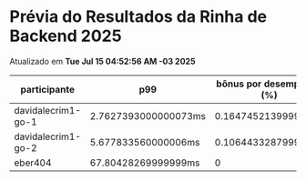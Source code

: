 # Prévia do Resultados da Rinha de Backend 2025
Atualizado em **Tue Jul 15 04:52:56 AM -03 2025**


| participante | p99 | bônus por desempenho (%) | multa ($) | lucro |
| -- | -- | -- | -- | -- |
|	davidalecrim1-go-1	|	2.7627393000000073ms	|	0.16474521399999986	|	104147.29674998373	|	242438.60450881993	|
|	davidalecrim1-go-2	|	5.677833560000006ms	|	0.10644332879999988	|	75915.36574998885	|	164073.34849997447	|
|	eber404	|	67.80428269999999ms	|	0	|	26868.880499999996	|	49899.3495	|

